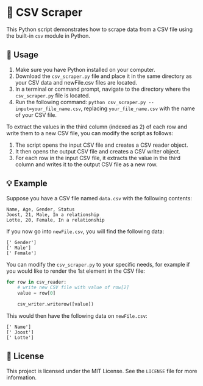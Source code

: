 # :file_folder: CSV Scraper

This Python script demonstrates how to scrape data from a CSV file using the built-in `csv` module in Python.

## :rocket: Usage

1. Make sure you have Python installed on your computer.
2. Download the `csv_scraper.py` file and place it in the same directory as your CSV data and newFile.csv files are located.
3. In a terminal or command prompt, navigate to the directory where the `csv_scraper.py` file is located.
4. Run the following command: `python csv_scraper.py --input=your_file_name.csv`, replacing `your_file_name.csv` with the name of your CSV file.

To extract the values in the third column (indexed as 2) of each row and write them to a new CSV file, you can modify the script as follows:

1. The script opens the input CSV file and creates a CSV reader object.
2. It then opens the output CSV file and creates a CSV writer object.
3. For each row in the input CSV file, it extracts the value in the third column and writes it to the output CSV file as a new row.

## :bulb: Example

Suppose you have a CSV file named `data.csv` with the following contents:

```
Name, Age, Gender, Status
Joost, 21, Male, In a relationship
Lotte, 20, Female, In a relationship

```

If you now go into `newFile.csv`, you will find the following data:

```
[' Gender']
[' Male']
[' Female']

```

You can modify the `csv_scraper.py` to your specific needs, for example if you would like to render the 1st element in the CSV file:

```python
for row in csv_reader:
    # write new CSV file with value of row[2]
    value = row[0]

    csv_writer.writerow([value])
```

This would then have the following data on `newFile.csv`:

```
[' Name']
[' Joost']
[' Lotte']
```

## :scroll: License

This project is licensed under the MIT License. See the `LICENSE` file for more information.

